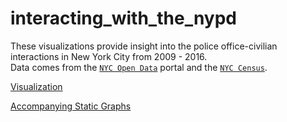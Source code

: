 # interacting_with_the_nypd

These visualizations provide insight into the police office-civilian interactions in New York City from 2009 - 2016.  
Data comes from the [`NYC Open Data`](https://opendata.cityofnewyork.us/) portal and the [`NYC Census`](https://www1.nyc.gov/assets/planning/download/pdf/data-maps/nyc-population/census2010/pgrhc.pdf).

[Visualization](https://natashamathur.github.io/breaking_down_stop_and_frisk/)

[Accompanying Static Graphs](https://natashamathur.github.io/nypd_activity_visualized/)
